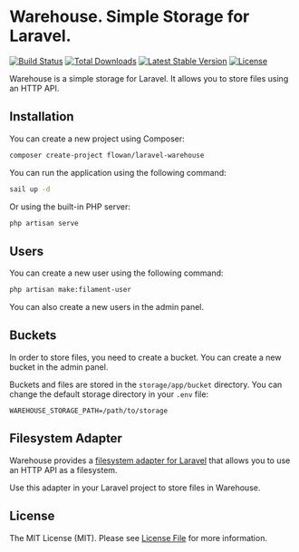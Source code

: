 # Warehouse. Simple Storage for Laravel.

<a href="https://github.com/flowan/laravel-warehouse/actions"><img src="https://img.shields.io/github/actions/workflow/status/flowan/laravel-warehouse/phpstan.yml" alt="Build Status"></a>
<a href="https://packagist.org/packages/flowan/laravel-warehouse"><img src="https://img.shields.io/packagist/dt/flowan/laravel-warehouse" alt="Total Downloads"></a>
<a href="https://packagist.org/packages/flowan/laravel-warehouse"><img src="https://img.shields.io/packagist/v/flowan/laravel-warehouse" alt="Latest Stable Version"></a>
<a href="https://packagist.org/packages/flowan/laravel-warehouse"><img src="https://img.shields.io/packagist/l/flowan/laravel-warehouse" alt="License"></a>

Warehouse is a simple storage for Laravel. It allows you to store files using an HTTP API.

## Installation

You can create a new project using Composer:

```bash
composer create-project flowan/laravel-warehouse
```

You can run the application using the following command:

```bash
sail up -d
```

Or using the built-in PHP server:

```bash
php artisan serve
```

## Users

You can create a new user using the following command:

```bash
php artisan make:filament-user
```

You can also create a new users in the admin panel.

## Buckets

In order to store files, you need to create a bucket. You can create a new bucket in the admin panel.

Buckets and files are stored in the `storage/app/bucket` directory. You can change the default storage directory in your `.env` file:

```env
WAREHOUSE_STORAGE_PATH=/path/to/storage
```

## Filesystem Adapter

Warehouse provides a [filesystem adapter for Laravel](https://github.com/flowan/laravel-filesystem-http) that allows you to use an HTTP API as a filesystem.

Use this adapter in your Laravel project to store files in Warehouse.

## License

The MIT License (MIT). Please see [License File](LICENSE.md) for more information.
